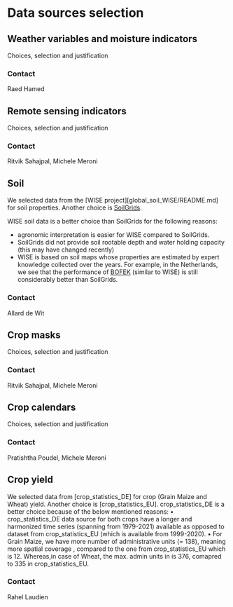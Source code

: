 # Data sources selection

## Weather variables and moisture indicators
Choices, selection and justification

### Contact
Raed Hamed

## Remote sensing indicators
Choices, selection and justification

### Contact
Ritvik Sahajpal, Michele Meroni

## Soil
We selected data from the [WISE project][global_soil_WISE/README.md] for soil properties. Another choice is [SoilGrids](https://www.isric.org/explore/soilgrids).

WISE soil data is a better choice than SoilGrids for the following reasons:
* agronomic interpretation is easier for WISE compared to SoilGrids.
* SoilGrids did not provide soil rootable depth and water holding capacity (this may have changed recently)
* WISE is based on soil maps whose properties are estimated by expert knowledge collected over the years. For example, in the Netherlands, we see that the performance of [BOFEK](https://doi.org/10.1016/j.geoderma.2022.116123) (similar to WISE) is still considerably better than SoilGrids.

### Contact
Allard de Wit

## Crop masks
Choices, selection and justification

### Contact
Ritvik Sahajpal, Michele Meroni

## Crop calendars
Choices, selection and justification

### Contact
Pratishtha Poudel, Michele Meroni

## Crop yield
We selected data from [crop_statistics_DE] for crop (Grain Maize and Wheat) yield. Another choice is [crop_statistics_EU]. crop_statistics_DE is a better choice because of the below mentioned reasons:
•	crop_statistics_DE data source for both crops have a longer and harmonized time series (spanning from 1979-2021) available as opposed to dataset from crop_statistics_EU (which is available from 1999-2020).
•	For Grain Maize, we have more number of administrative units (= 138), meaning more spatial coverage , compared to the one from crop_statistics_EU which is 12. Whereas,in case of Wheat, the max. admin units in is 376, comapred to 335 in crop_statistics_EU.

### Contact
Rahel Laudien

